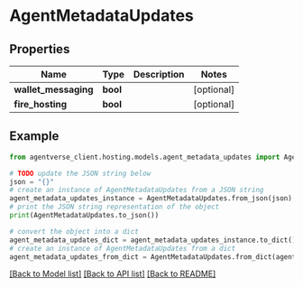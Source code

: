 # AgentMetadataUpdates


## Properties

Name | Type | Description | Notes
------------ | ------------- | ------------- | -------------
**wallet_messaging** | **bool** |  | [optional] 
**fire_hosting** | **bool** |  | [optional] 

## Example

```python
from agentverse_client.hosting.models.agent_metadata_updates import AgentMetadataUpdates

# TODO update the JSON string below
json = "{}"
# create an instance of AgentMetadataUpdates from a JSON string
agent_metadata_updates_instance = AgentMetadataUpdates.from_json(json)
# print the JSON string representation of the object
print(AgentMetadataUpdates.to_json())

# convert the object into a dict
agent_metadata_updates_dict = agent_metadata_updates_instance.to_dict()
# create an instance of AgentMetadataUpdates from a dict
agent_metadata_updates_from_dict = AgentMetadataUpdates.from_dict(agent_metadata_updates_dict)
```
[[Back to Model list]](../README.md#documentation-for-models) [[Back to API list]](../README.md#documentation-for-api-endpoints) [[Back to README]](../README.md)


